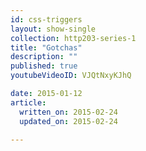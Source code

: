 ```yaml
---
id: css-triggers
layout: show-single
collection: http203-series-1
title: "Gotchas"
description: ""
published: true
youtubeVideoID: VJQtNxyKJhQ

date: 2015-01-12
article:
  written_on: 2015-02-24
  updated_on: 2015-02-24

---
```

